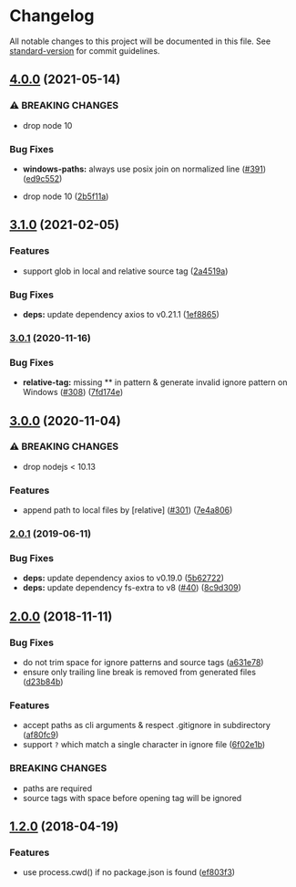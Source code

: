 # Changelog

All notable changes to this project will be documented in this file. See [standard-version](https://github.com/conventional-changelog/standard-version) for commit guidelines.

## [4.0.0](https://github.com/foray1010/ignore-sync/compare/v3.1.0...v4.0.0) (2021-05-14)

### ⚠ BREAKING CHANGES

- drop node 10

### Bug Fixes

- **windows-paths:** always use posix join on normalized line ([#391](https://github.com/foray1010/ignore-sync/issues/391)) ([ed9c552](https://github.com/foray1010/ignore-sync/commit/ed9c552316c6e14a0b36ae5b77cd62ce1ceb9809))

- drop node 10 ([2b5f11a](https://github.com/foray1010/ignore-sync/commit/2b5f11a7257d84da9e20b450af8fa68763acf785))

## [3.1.0](https://github.com/foray1010/ignore-sync/compare/v3.0.1...v3.1.0) (2021-02-05)

### Features

- support glob in local and relative source tag ([2a4519a](https://github.com/foray1010/ignore-sync/commit/2a4519a1d0f5b40ad650bba50451115d84b94f24))

### Bug Fixes

- **deps:** update dependency axios to v0.21.1 ([1ef8865](https://github.com/foray1010/ignore-sync/commit/1ef886543d43b4ae3c7950227e1c4f7f2cc7df6a))

### [3.0.1](https://github.com/foray1010/ignore-sync/compare/v3.0.0...v3.0.1) (2020-11-16)

### Bug Fixes

- **relative-tag:** missing \*\* in pattern & generate invalid ignore pattern on Windows ([#308](https://github.com/foray1010/ignore-sync/issues/308)) ([7fd174e](https://github.com/foray1010/ignore-sync/commit/7fd174eff0dbc8378ef8e638ca99014d7c47963b))

## [3.0.0](https://github.com/foray1010/ignore-sync/compare/v2.0.1...v3.0.0) (2020-11-04)

### ⚠ BREAKING CHANGES

- drop nodejs < 10.13

### Features

- append path to local files by [relative] ([#301](https://github.com/foray1010/ignore-sync/issues/301)) ([7e4a806](https://github.com/foray1010/ignore-sync/commit/7e4a80669e6f0b155630cbdf8f6a8f1c854a5cba))

### [2.0.1](https://github.com/foray1010/ignore-sync/compare/v2.0.0...v2.0.1) (2019-06-11)

### Bug Fixes

- **deps:** update dependency axios to v0.19.0 ([5b62722](https://github.com/foray1010/ignore-sync/commit/5b62722))
- **deps:** update dependency fs-extra to v8 ([#40](https://github.com/foray1010/ignore-sync/issues/40)) ([8c9d309](https://github.com/foray1010/ignore-sync/commit/8c9d309))

## [2.0.0](https://github.com/foray1010/ignore-sync/compare/v1.2.0...v2.0.0) (2018-11-11)

### Bug Fixes

- do not trim space for ignore patterns and source tags ([a631e78](https://github.com/foray1010/ignore-sync/commit/a631e78))
- ensure only trailing line break is removed from generated files ([d23b84b](https://github.com/foray1010/ignore-sync/commit/d23b84b))

### Features

- accept paths as cli arguments & respect .gitignore in subdirectory ([af80fc9](https://github.com/foray1010/ignore-sync/commit/af80fc9))
- support `?` which match a single character in ignore file ([6f02e1b](https://github.com/foray1010/ignore-sync/commit/6f02e1b))

### BREAKING CHANGES

- paths are required
- source tags with space before opening tag will be ignored

## [1.2.0](https://github.com/foray1010/ignore-sync/compare/v1.1.0...v1.2.0) (2018-04-19)

### Features

- use process.cwd() if no package.json is found ([ef803f3](https://github.com/foray1010/ignore-sync/commit/ef803f3))
